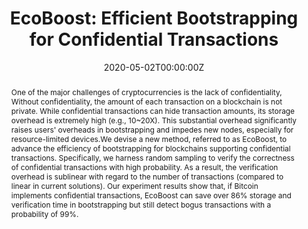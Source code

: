 ---
title: "EcoBoost: Efficient Bootstrapping for Confidential Transactions"
authors:
- Chenggang Wang
- Boyang Wang
- admin

date: "2020-05-02T00:00:00Z"
doi: "10.1109/ICBC48266.2020.9169416"

# Publication type.
# Legend: 0 = Uncategorized; 1 = Conference paper; 2 = Journal article;
# 3 = Preprint / Working Paper; 4 = Report; 5 = Book; 6 = Book section;
# 7 = Thesis; 8 = Patent
publication_types: ["1"]

# Publication name and optional abbreviated publication name.
publication: "*IEEE International Conference on Blockchain and Cryptocurrency (ICBC 2020)*"
publication_short: ""

abstract: One of the major challenges of cryptocurrencies is the lack of confidentiality, Without confidentiality, the amount of each transaction on a blockchain is not private. While confidential transactions can hide transaction amounts, its storage overhead is extremely high (e.g., 10~20X). This substantial overhead significantly raises users' overheads in bootstrapping and impedes new nodes, especially for resource-limited devices.We devise a new method, referred to as EcoBoost, to advance the efficiency of bootstrapping for blockchains supporting confidential transactions. Specifically, we harness random sampling to verify the correctness of confidential transactions with high probability. As a result, the verification overhead is sublinear with regard to the number of transactions (compared to linear in current solutions). Our experiment results show that, if Bitcoin implements confidential transactions, EcoBoost can save over 86% storage and verification time in bootstrapping but still detect bogus transactions with a probability of 99%.
---